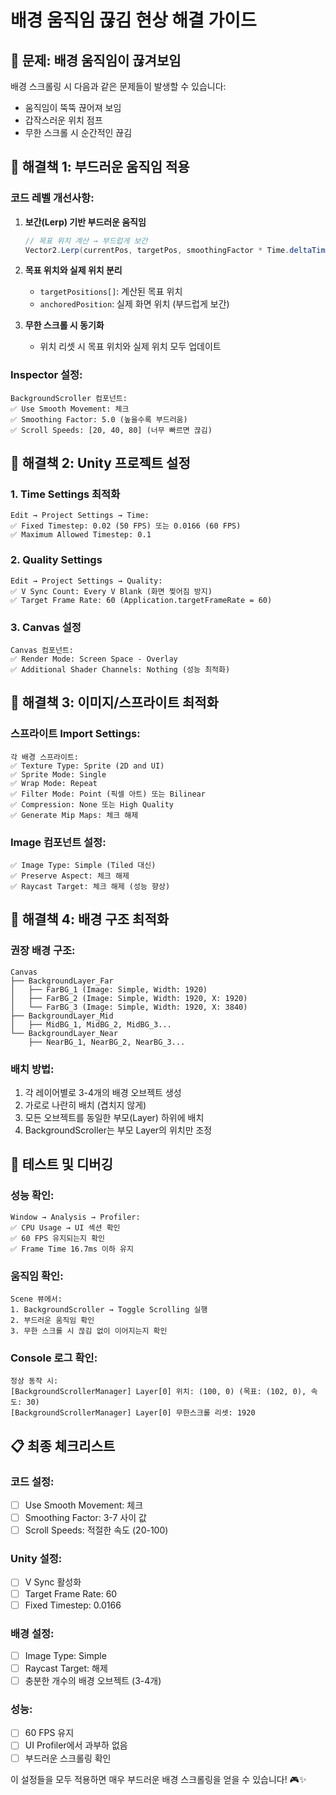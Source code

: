 # 배경 움직임 끊김 현상 해결 가이드

## 🚨 **문제: 배경 움직임이 끊겨보임**

배경 스크롤링 시 다음과 같은 문제들이 발생할 수 있습니다:
- 움직임이 뚝뚝 끊어져 보임
- 갑작스러운 위치 점프
- 무한 스크롤 시 순간적인 끊김

## 🔧 **해결책 1: 부드러운 움직임 적용**

### **코드 레벨 개선사항:**

1. **보간(Lerp) 기반 부드러운 움직임**
   ```csharp
   // 목표 위치 계산 → 부드럽게 보간
   Vector2.Lerp(currentPos, targetPos, smoothingFactor * Time.deltaTime)
   ```

2. **목표 위치와 실제 위치 분리**
   - `targetPositions[]`: 계산된 목표 위치
   - `anchoredPosition`: 실제 화면 위치 (부드럽게 보간)

3. **무한 스크롤 시 동기화**
   - 위치 리셋 시 목표 위치와 실제 위치 모두 업데이트

### **Inspector 설정:**
```
BackgroundScroller 컴포넌트:
✅ Use Smooth Movement: 체크
✅ Smoothing Factor: 5.0 (높을수록 부드러움)
✅ Scroll Speeds: [20, 40, 80] (너무 빠르면 끊김)
```

## 🔧 **해결책 2: Unity 프로젝트 설정**

### **1. Time Settings 최적화**
```
Edit → Project Settings → Time:
✅ Fixed Timestep: 0.02 (50 FPS) 또는 0.0166 (60 FPS)
✅ Maximum Allowed Timestep: 0.1
```

### **2. Quality Settings**
```
Edit → Project Settings → Quality:
✅ V Sync Count: Every V Blank (화면 찢어짐 방지)
✅ Target Frame Rate: 60 (Application.targetFrameRate = 60)
```

### **3. Canvas 설정**
```
Canvas 컴포넌트:
✅ Render Mode: Screen Space - Overlay
✅ Additional Shader Channels: Nothing (성능 최적화)
```

## 🔧 **해결책 3: 이미지/스프라이트 최적화**

### **스프라이트 Import Settings:**
```
각 배경 스프라이트:
✅ Texture Type: Sprite (2D and UI)
✅ Sprite Mode: Single
✅ Wrap Mode: Repeat
✅ Filter Mode: Point (픽셀 아트) 또는 Bilinear
✅ Compression: None 또는 High Quality
✅ Generate Mip Maps: 체크 해제
```

### **Image 컴포넌트 설정:**
```
✅ Image Type: Simple (Tiled 대신)
✅ Preserve Aspect: 체크 해제
✅ Raycast Target: 체크 해제 (성능 향상)
```

## 🔧 **해결책 4: 배경 구조 최적화**

### **권장 배경 구조:**
```
Canvas
├── BackgroundLayer_Far
│   ├── FarBG_1 (Image: Simple, Width: 1920)
│   ├── FarBG_2 (Image: Simple, Width: 1920, X: 1920)
│   └── FarBG_3 (Image: Simple, Width: 1920, X: 3840)
├── BackgroundLayer_Mid
│   ├── MidBG_1, MidBG_2, MidBG_3...
└── BackgroundLayer_Near
    ├── NearBG_1, NearBG_2, NearBG_3...
```

### **배치 방법:**
1. 각 레이어별로 3-4개의 배경 오브젝트 생성
2. 가로로 나란히 배치 (겹치지 않게)
3. 모든 오브젝트를 동일한 부모(Layer) 하위에 배치
4. BackgroundScroller는 부모 Layer의 위치만 조정

## 🎯 **테스트 및 디버깅**

### **성능 확인:**
```
Window → Analysis → Profiler:
✅ CPU Usage → UI 섹션 확인
✅ 60 FPS 유지되는지 확인
✅ Frame Time 16.7ms 이하 유지
```

### **움직임 확인:**
```
Scene 뷰에서:
1. BackgroundScroller → Toggle Scrolling 실행
2. 부드러운 움직임 확인
3. 무한 스크롤 시 끊김 없이 이어지는지 확인
```

### **Console 로그 확인:**
```
정상 동작 시:
[BackgroundScrollerManager] Layer[0] 위치: (100, 0) (목표: (102, 0), 속도: 30)
[BackgroundScrollerManager] Layer[0] 무한스크롤 리셋: 1920
```

## 📋 **최종 체크리스트**

### **코드 설정:**
- [ ] Use Smooth Movement: 체크
- [ ] Smoothing Factor: 3-7 사이 값
- [ ] Scroll Speeds: 적절한 속도 (20-100)

### **Unity 설정:**
- [ ] V Sync 활성화
- [ ] Target Frame Rate: 60
- [ ] Fixed Timestep: 0.0166

### **배경 설정:**
- [ ] Image Type: Simple
- [ ] Raycast Target: 해제
- [ ] 충분한 개수의 배경 오브젝트 (3-4개)

### **성능:**
- [ ] 60 FPS 유지
- [ ] UI Profiler에서 과부하 없음
- [ ] 부드러운 스크롤링 확인

이 설정들을 모두 적용하면 매우 부드러운 배경 스크롤링을 얻을 수 있습니다! 🎮✨
